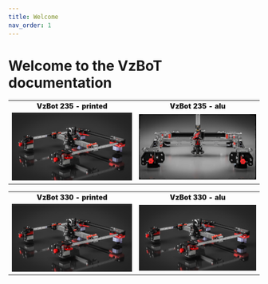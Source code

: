 ```yaml
---
title: Welcome
nav_order: 1
---
```


# Welcome to the VzBoT documentation

<style>
table {
    border-collapse: collapse;
    border: none !important;
    background: none !important;
}
table, th, td {
   border: none !important;
   background: none !important;
   text-align: center;
   font-weight: bolder;
}
</style>

| | |
|-|-|
| VzBot 235 - printed | VzBot 235 - alu |
| [![VzBot 235 - printed](./assets/images/manual/vz235_printed/printed_preview.png)](./vz235_printed) | [![VzBot 235 - printed](./assets/images/manual/vz235_alu/alu_preview.png)](./vz235_alu) |

| | |
|-|-|
| VzBot 330 - printed | VzBot 330 - alu |
| [![VzBot 235 - printed](./assets/images/manual/vz235_printed/printed_preview.png)](./vz235_printed) | [![VzBot 235 - printed](./assets/images/manual/vz235_printed/printed_preview.png)](./vz235_printed) |